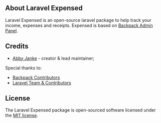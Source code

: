 ## About Laravel Expensed

Laravel Expensed is an open-source laravel package to help track your income, expenses and receipts. Expensed is based on [Backpack Admin Panel](https://backpackforlaravel.com).

## Credits

- [Abby Janke](http://abbyjanke.com) - creator & lead maintainer;

Special thanks to:
- [Backpack Contributors](https://github.com/Laravel-Backpack/CRUD#credits)
- [Laravel Team & Contributors](https://github.com/laravel/laravel/graphs/contributors)

## License

The Laravel Expensed package is open-sourced software licensed under the [MIT license](https://opensource.org/licenses/MIT).
